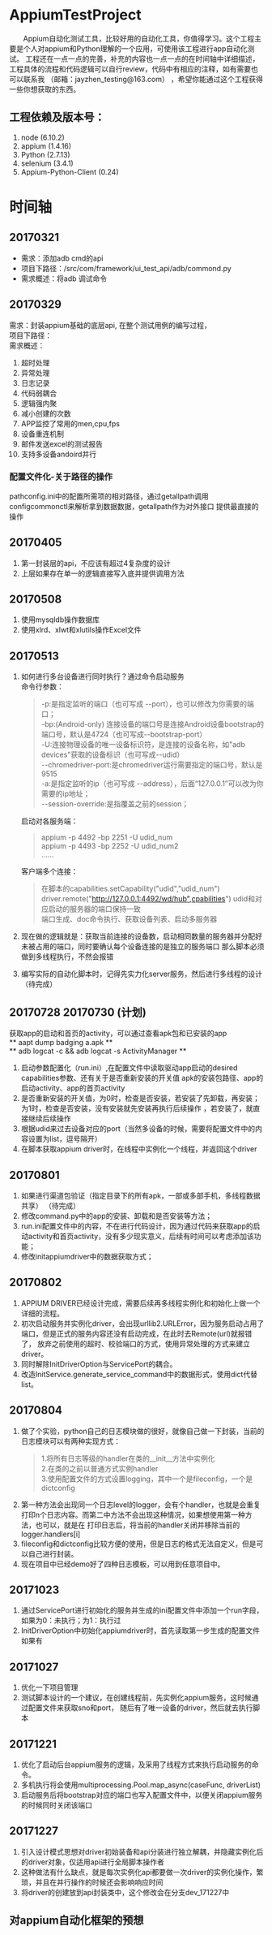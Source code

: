 # AppiumTestProject
<p> &nbsp; &nbsp; &nbsp; &nbsp;Appium自动化测试工具，比较好用的自动化工具，你值得学习。这个工程主要是个人对appium和Python理解的一个应用，可使用该工程进行app自动化测试。
工程还在一点一点的完善，补充的内容也一点一点的在时间轴中详细描述，工程具体的流程和代码逻辑可以自行review，代码中有相应的注释，如有需要也可以联系我 （邮箱：jayzhen_testing@163.com） ，希望你能通过这个工程获得一些你想获取的东西。
</P>


## 工程依赖及版本号：
1. node (6.10.2)<br>
2. appium (1.4.16)<br>
3. Python (2.7.13)<br>
4. selenium (3.4.1)<br>
5. Appium-Python-Client (0.24)<br>


# 时间轴
## 20170321
- 需求：添加adb cmd的api<br>
- 项目下路径：/src/com/framework/ui_test_api/adb/commond.py<br>
- 需求概述：将adb 调试命令<br>


## 20170329
需求：封装appium基础的底层api, 在整个测试用例的编写过程，<br>
项目下路径：<br>
需求概述：<br>
1. 超时处理<br>
2. 异常处理<br>
3. 日志记录<br>
4. 代码弱耦合<br>
5. 逻辑强内聚<br>
6. 减小创建的次数<br>
7. APP监控了常用的men,cpu,fps<br>
8. 设备重连机制<br>
9. 邮件发送excel的测试报告<br>
10. 支持多设备andoird并行<br>

### 配置文件化-关于路径的操作
pathconfig.ini中的配置所需项的相对路径，通过getallpath调用configcommonctl来解析拿到数据数据，getallpath作为对外接口
提供最直接的操作


## 20170405
1. 第一封装层的api，不应该有超过4复杂度的设计<br>
2. 上层如果存在单一的逻辑直接写入底并提供调用方法


## 20170508
1. 使用mysqldb操作数据库<br>
2. 使用xlrd、xlwt和xlutils操作Excel文件


## 20170513
1. 如何进行多台设备进行同时执行？通过命令启动服务<br>
    命令行参数：
    >-p:是指定监听的端口（也可写成 --port），也可以修改为你需要的端口；<br>
    -bp:(Android-only) 连接设备的端口号是连接Android设备bootstrap的端口号，默认是4724（也可写成--bootstrap-port）<br>
    -U:连接物理设备的唯一设备标识符，是连接的设备名称，如"adb devices"获取的设备标识（也可写成--udid）<br>
    --chromedriver-port:是chromedriver运行需要指定的端口号，默认是9515<br>
    -a:是指定监听的ip（也可写成 --address），后面“127.0.0.1”可以改为你需要的ip地址；<br>
    --session-override:是指覆盖之前的session；

    启动对各服务端：
    >appium -p 4492 -bp 2251 -U udid_num  
    appium -p 4493 -bp 2252 -U udid_num2  
    ......

    客户端多个连接：
    >在脚本的capabilities.setCapability("udid","udid_num")   
    driver.remote("http://127.0.0.1:4492/wd/hub",cpabilities")
    udid和对应启动的服务器的端口保持一致<br>
    端口生成、doc命令执行、获取设备列表、启动多服务器
    
2. 现在做的逻辑就是：获取当前连接的设备数，启动相同数量的服务器并分配好未被占用的端口，同时要确认每个设备连接的是独立的服务端口
那么脚本必须做到多线程执行，不然会报错
3. 编写实际的自动化脚本时，记得先实力化server服务，然后进行多线程的设计（待完成）


## 20170728  20170730 (计划)
获取app的启动和首页的activity，可以通过查看apk包和已安装的app<br>
** aapt dump badging a.apk **    
** adb logcat -c && adb logcat -s ActivityManager **<br>
1. 启动参数配置化（run.ini）,在配置文件中读取驱动app启动的desired capabilities参数、还有关于是否重新安装的开关值
apk的安装包路径、app的启动activity、app的首页activity<br>
2. 是否重新安装的开关值，为0时，检查是否安装，若安装了先卸载，再安装；为1时，检查是否安装，没有安装就先安装再执行后续操作
，若安装了，就直接继续后续操作<br>
3. 根据udid来过去设备对应的port（当然多设备的时候，需要将配置文件中的内容设置为list，逗号隔开）<br>
4. 在脚本获取appium driver时，在线程中实例化一个线程，并返回这个driver<br>


## 20170801
1. 如果进行渠道包验证（指定目录下的所有apk，一部或多部手机，多线程数据共享） （待完成）<br>
2. 修改command.py中的app的安装、卸载和是否安装等方法；<br>
3. run.ini配置文件中的内容，不在进行代码设计，因为通过代码来获取app的启动activity和首页activity，没有多少现实意义，后续有时间可以考虑添加该功能；
4. 修改initappiumdriver中的数据获取方式；

## 20170802
1. APPIUM DRIVER已经设计完成，需要后续再多线程实例化和初始化上做一个详细的流程。
2. 初次启动服务并实例化driver，会出现urllib2.URLError，因为服务启动占用了端口，但是正式的服务内容还没有启动完成，在此时去Remote(url)就报错了，
放弃之前使用的超时、校验端口的方式，使用异常处理的方式来建立driver。
3. 同时解除InitDriverOption与ServicePort的耦合。
4. 改造InitService.generate_service_command中的数据形式，使用dict代替list。

## 20170804
1. 做了个实验，python自己的日志模块做的很好，就像自己做一下封装，当前的日志模块可以有两种实现方式：
    >1.将所有日志等级的handler在类的__init__方法中实例化     
     2.在类的之前以普通方式实例handler      
     3.使用配置文件的方式设置logging，其中一个是fileconfig，一个是dictconfig
2. 第一种方法会出现同一个日志level的logger，会有个handler，也就是会重复打印n个日志内容。而第二中方法不会出现这种情况，如果想使用第一种方法，也可以，就是在
打印日志后，将当前的handler关闭并移除当前的logger.handlers[i]
3. fileconfig和dictconfig比较方便的使用，但是日志的格式无法自定义，但是可以自己进行封装。
4. 现在项目中已经demo好了四种日志模板，可以用到任意项目中。


## 20171023
1. 通过ServicePort进行初始化的服务并生成的ini配置文件中添加一个run字段，如果为0：未执行；为1：执行过
2. InitDriverOption中初始化appiumdriver时，首先读取第一步生成的配置文件如果有

## 20171027
1. 优化一下项目管理
2. 测试脚本设计的一个建议，在创建线程前，先实例化appium服务，这时候通过配置文件来获取sno和port，
随后有了唯一设备的driver，然后就去执行脚本

## 20171221
1. 优化了启动后台appium服务的逻辑，及采用了线程方式来执行启动服务的命令。
2. 多机执行将会使用multiprocessing.Pool.map_async(caseFunc, driverList)
3. 启动服务后将bootstrap对应的端口也写入配置文件中，以便关闭appium服务的时候同时关闭该端口

## 20171227
1. 引入设计模式思想对driver初始装备和api分装进行独立解耦，并隐藏实例化后的driver对象，仅适用api进行全局脚本操作者
2. 这种做法有什么缺点，就是每次实例化api都要做一次driver的实例化操作，繁琐，并且在并行操作的时候还会影响响应时间
3. 将driver的创建放到api封装类中，这个修改会在分支dev_171227中
## 对appium自动化框架的预想
